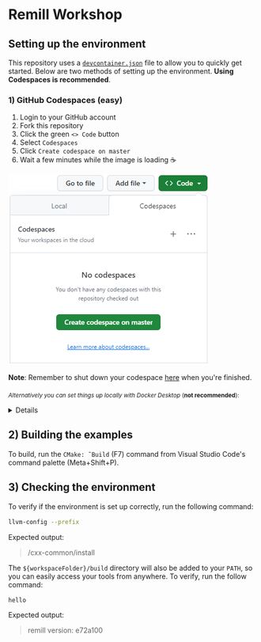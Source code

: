 # Remill Workshop

## Setting up the environment

This repository uses a [`devcontainer.json`](./.devcontainer/devcontainer.json) file to allow you to quickly get started. Below are two methods of setting up the environment. **Using Codespaces is recommended**.

### 1) GitHub Codespaces (easy)

1. Login to your GitHub account
2. Fork this repository
3. Click the green `<> Code` button
4. Select `Codespaces`
5. Click `Create codespace on master`
6. Wait a few minutes while the image is loading ☕

![Guide on creating a codespace](.devcontainer/codespace.png)

**Note**: Remember to shut down your codespace [here](https://github.com/settings/codespaces) when you're finished.

<sub>_Alternatively you can set things up locally with Docker Desktop_ (**not recommended**):</sub>
<details>
### Docker Desktop (tricky)

- Install/Update [Docker Desktop](https://www.docker.com/products/docker-desktop/) ([alternatives](https://code.visualstudio.com/remote/advancedcontainers/docker-options))
- **Start Docker Desktop**
- Install [Visual Studio Code](https://code.visualstudio.com)
- Clone and open this repository in VS Code (**use the HTTPS protocol**)
- Install the [Dev Containers](vscode:extension/ms-vscode-remote.remote-containers) extension in VS Code (you should be prompted for recommended extensions)
- Click the blue 'Reopen in Container' button when prompted (you can also find it in the command palette)

For more detailed steps, check out the [Dev Containers tutorial](https://code.visualstudio.com/docs/devcontainers/tutorial). The instructions after this assume you are running _inside_ the container.

#### Windows

Because the host filesystem is mounted inside the container you _may_ need to configure Git to not automatically convert line endings:

```sh
git config --global core.autocrlf false
```

Additionally it's recommended to configure Docker to use the WSL 2 backend.
</details>

## 2) Building the examples

To build, run the `CMake: ˜Build` (F7) command from Visual Studio Code's command palette (Meta+Shift+P).

## 3) Checking the environment

To verify if the environment is set up correctly, run the following command:

```sh
llvm-config --prefix
```

Expected output:

> /cxx-common/install

The `${workspaceFolder}/build` directory will also be added to your `PATH`, so you can easily access your tools from anywhere. To verify, run the follow command:

```sh
hello
```

Expected output:

> remill version: e72a100
